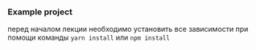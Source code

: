 ### Example project

перед началом лекции необходимо установить все зависимости при помощи команды `yarn install` или `npm install`

